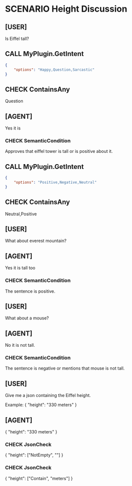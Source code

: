 # SCENARIO Height Discussion

## [USER]
Is Eiffel tall?

## CALL MyPlugin.GetIntent
```json
{
	"options": "Happy,Question,Sarcastic"
}
```

## CHECK ContainsAny
Question

## [AGENT]
Yes it is

### CHECK SemanticCondition
Approves that eiffel tower is tall or is positive about it.

## CALL MyPlugin.GetIntent
```json
{
	"options": "Positive,Negative,Neutral"
}
```
## CHECK ContainsAny
Neutral,Positive

## [USER]
What about everest mountain?

## [AGENT]
Yes it is tall too

### CHECK SemanticCondition
The sentence is positive.

## [USER]
What about a mouse?

## [AGENT]
No it is not tall.

### CHECK SemanticCondition
The sentence is negative or mentions that mouse is not tall.

## [USER]
Give me a json containing the Eiffel height.

Example: 
{
	"height": "330 meters"
}

## [AGENT]
{
	"height": "330 meters"
}

### CHECK JsonCheck
{
	"height": ["NotEmpty", ""]
}

### CHECK JsonCheck
{
	"height": ["Contain", "meters"]
}

